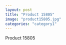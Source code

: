 ```yaml
---
layout: post
title: "Product 15805"
image: "product15805.jpg"
categories: "category1"
---
```

Product 15805

